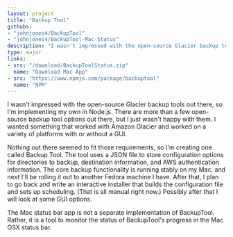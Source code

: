 ```yaml
---
layout: project
title: "Backup Tool"
githubs:
- "johnjones4/BackupTool"
- "johnjones4/BackupTool-Mac-Status"
description: "I wasn't impressed with the open-source Glacier backup tools out there, so I'm implementing my tool own in Node.js along with a Mac status bar application."
type: major
links:
- src: "/download/BackupToolStatus.zip"
  name: "Download Mac App"
- src: "https://www.npmjs.com/package/backuptool"
  name: "NPM"
---
```


I wasn't impressed with the open-source Glacier backup tools out there, so I'm implementing my own in Node.js. There are more than a few open-source backup tool options out there, but I just wasn't happy with them. I wanted something that worked with Amazon Glacier and worked on a variety of platforms with or without a GUI.

Nothing out there seemed to fit those requirements, so I'm creating one called Backup Tool. The tool uses a JSON file to store configuration options for directories to backup, destination information, and AWS authentication information. The core backup functionality is running stably on my Mac, and next I'll be rolling it out to another Fedora machine I have. After that, I plan to go back and write an interactive installer that builds the configuration file and sets up scheduling. (That is all manual right now.) Possibly after that I will look at some GUI options.

The Mac status bar app is not a separate implementation of BackupTool. Rather, it is a tool to monitor the status of BackupTool's progress in the Mac OSX status bar.
